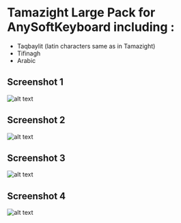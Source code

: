 # Tamazight Large Pack for AnySoftKeyboard including :

* Taqbaylit (latin characters same as in Tamazight)
* Tifinagh
* Arabic

## Screenshot 1
![alt text](https://raw.githubusercontent.com/BoFFire/LanguagePack/Tamazight/StoreStuff/1.png "Logo Title Text 1")

## Screenshot 2
![alt text](https://raw.githubusercontent.com/BoFFire/LanguagePack/Tamazight/StoreStuff/3.png "Logo Title Text 1")

## Screenshot 3
![alt text](https://raw.githubusercontent.com/BoFFire/LanguagePack/Tamazight/StoreStuff/4.png "Logo Title Text 1")

## Screenshot 4
![alt text](https://raw.githubusercontent.com/BoFFire/LanguagePack/Tamazight/StoreStuff/2.png "Logo Title Text 1")
